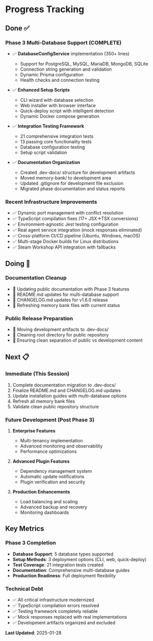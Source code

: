 # Progress Tracking

## Done ✅

### Phase 3 Multi-Database Support (COMPLETE)
- ✅ **DatabaseConfigService** implementation (350+ lines)
  - Support for PostgreSQL, MySQL, MariaDB, MongoDB, SQLite
  - Connection string generation and validation
  - Dynamic Prisma configuration
  - Health checks and connection testing

- ✅ **Enhanced Setup Scripts**
  - CLI wizard with database selection
  - Web installer with browser interface
  - Quick-deploy script with intelligent detection
  - Dynamic Docker compose generation

- ✅ **Integration Testing Framework**
  - 21 comprehensive integration tests
  - 13 passing core functionality tests
  - Database configuration testing
  - Setup script validation

- ✅ **Documentation Organization**
  - Created .dev-docs/ structure for development artifacts
  - Moved memory-bank/ to development area
  - Updated .gitignore for development file exclusion
  - Migrated phase documentation and status reports

### Recent Infrastructure Improvements
- ✅ Dynamic port management with conflict resolution
- ✅ TypeScript compilation fixes (17+ JSX→TSX conversions)
- ✅ Environment-agnostic Jest testing configuration
- ✅ Real agent service integration (mock responses eliminated)
- ✅ Cross-platform CI/CD pipeline (Ubuntu, Windows, macOS)
- ✅ Multi-stage Docker builds for Linux distributions
- ✅ Steam Workshop API integration with fallbacks

## Doing 🔄

### Documentation Cleanup
- 🔄 Updating public documentation with Phase 3 features
- 🔄 README.md updates for multi-database support
- 🔄 CHANGELOG.md updates for v1.6.0 release
- 🔄 Refreshing memory bank files with current status

### Public Release Preparation
- 🔄 Moving development artifacts to .dev-docs/
- 🔄 Cleaning root directory for public repository
- 🔄 Ensuring clean separation of public vs development content

## Next 📋

### Immediate (This Session)
1. Complete documentation migration to .dev-docs/
2. Finalize README.md and CHANGELOG.md updates
3. Update installation guides with multi-database options
4. Refresh all memory bank files
5. Validate clean public repository structure

### Future Development (Post Phase 3)
1. **Enterprise Features**
   - Multi-tenancy implementation
   - Advanced monitoring and observability
   - Performance optimizations
   
2. **Advanced Plugin Features**
   - Dependency management system
   - Automatic update notifications
   - Plugin verification and security

3. **Production Enhancements**
   - Load balancing and scaling
   - Advanced backup and recovery
   - Monitoring dashboards

## Key Metrics

### Phase 3 Completion
- **Database Support**: 5 database types supported
- **Setup Methods**: 3 deployment options (CLI, web, quick-deploy)
- **Test Coverage**: 21 integration tests created
- **Documentation**: Comprehensive multi-database guides
- **Production Readiness**: Full deployment flexibility

### Technical Debt
- ✅ All critical infrastructure modernized
- ✅ TypeScript compilation errors resolved
- ✅ Testing framework completely reliable
- ✅ Mock responses replaced with real implementations
- ✅ Development artifacts organized and excluded

**Last Updated**: 2025-01-28
